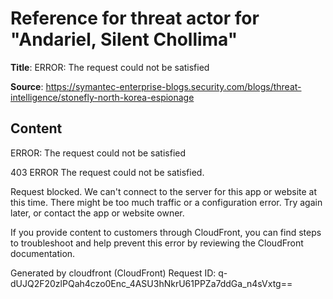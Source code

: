 # Reference for threat actor for "Andariel, Silent Chollima"

**Title**: ERROR: The request could not be satisfied

**Source**: https://symantec-enterprise-blogs.security.com/blogs/threat-intelligence/stonefly-north-korea-espionage

## Content


ERROR: The request could not be satisfied

403 ERROR
The request could not be satisfied.

Request blocked.
We can't connect to the server for this app or website at this time. There might be too much traffic or a configuration error. Try again later, or contact the app or website owner.

If you provide content to customers through CloudFront, you can find steps to troubleshoot and help prevent this error by reviewing the CloudFront documentation.



Generated by cloudfront (CloudFront)
Request ID: q-dUJQ2F20zlPQah4czo0Enc_4ASU3hNkrU61PPZa7ddGa_n4sVxtg==




